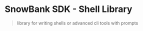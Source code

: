 SnowBank SDK - Shell Library
==================================

>  library for writing shells or advanced cli tools with prompts

